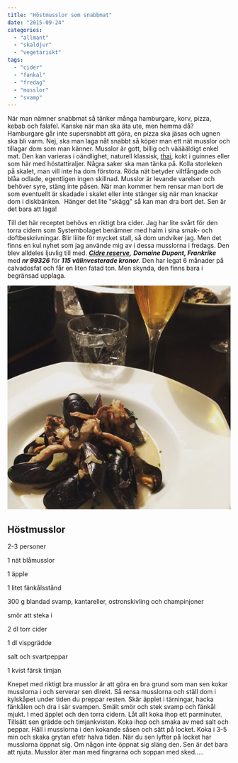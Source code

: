 ```yaml
---
title: "Höstmusslor som snabbmat"
date: "2015-09-24"
categories: 
  - "allmant"
  - "skaldjur"
  - "vegetariskt"
tags: 
  - "cider"
  - "fankal"
  - "fredag"
  - "musslor"
  - "svamp"
---
```


När man nämner snabbmat så tänker många hamburgare, korv, pizza, kebab och falafel. Kanske när man ska äta ute, men hemma då? Hamburgare går inte supersnabbt att göra, en pizza ska jäsas och ugnen ska bli varm. Nej, ska man laga nåt snabbt så köper man ett nät musslor och tillagar dom som man känner. Musslor är gott, billig och vääääldigt enkel mat. Den kan varieras i oändlighet, naturell klassisk, [thai](/posts/fredagsmys-med-thaimusslor/), kokt i guinnes eller som här med höstattiraljer. Några saker ska man tänka på. Kolla storleken på skalet, man vill inte ha dom förstora. Röda nät betyder viltfångade och blåa odlade, egentligen ingen skillnad. Musslor är levande varelser och behöver syre, stäng inte påsen. När man kommer hem rensar man bort de som eventuellt är skadade i skalet eller inte stänger sig när man knackar dom i diskbänken.  Hänger det lite "skägg" så kan man dra bort det. Sen är det bara att laga!

Till det här receptet behövs en riktigt bra cider. Jag har lite svårt för den torra cidern som Systembolaget benämner med halm i sina smak- och doftbeskrivningar. Blir liiite för mycket stall, så dom undviker jag. Men det finns en kul nyhet som jag använde mig av i dessa musslorna i fredags. Den blev alldeles ljuvlig till med. _**[Cidre reserve](https://www.systembolaget.se/dryck/cider-och-blanddrycker/cidre-reserve-9932601),** **Domaine Dupont, Frankrike**_ med _**nr 99326**_ för _**115 välinvesterade kronor**_. Den har legat 6 månader på calvadosfat och får en liten fatad ton. Men skynda, den finns bara i begränsad upplaga.

![IMG_9175](/static/img/IMG_9175-632x632.jpg)

## Höstmusslor

2-3 personer

1 nät blåmusslor

1 äpple

1 litet fänkålsstånd

300 g blandad svamp, kantareller, ostronskivling och champinjoner

smör att steka i

2 dl torr cider

1 dl vispgrädde

salt och svartpeppar

1 kvist färsk timjan

Knepet med riktigt bra musslor är att göra en bra grund som man sen kokar musslorna i och serverar sen direkt. Så rensa musslorna och ställ dom i kylskåpet under tiden du preppar resten. Skär äpplet i tärningar, hacka fänkålen och dra i sär svampen. Smält smör och stek svamp och fänkål mjukt. I med äpplet och den torra cidern. Låt allt koka ihop ett parminuter. Tillsätt sen grädde och timjankvisten. Koka ihop och smaka av med salt och peppar. Häll i musslorna i den kokande såsen och sätt på locket. Koka i 3-5 min och skaka grytan efetr halva tiden. När du sen lyfter på locket har musslorna öppnat sig. Om någon inte öppnat sig släng den. Sen är det bara att njuta. Musslor äter man med fingrarna och soppan med sked.....
